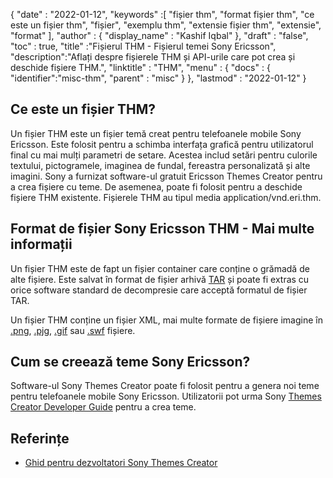 {
  "date" : "2022-01-12",
  "keywords" :[ "fișier thm", "format fișier thm", "ce este un fișier thm", "fișier", "exemplu thm", "extensie fișier thm", "extensie", "format" ],
  "author" : {
    "display_name" : "Kashif Iqbal"
},
  "draft" : "false",
  "toc" : true,
  "title" :"Fișierul THM - Fișierul temei Sony Ericsson",
  "description":"Aflați despre fișierele THM și API-urile care pot crea și deschide fișiere THM.",
  "linktitle" : "THM",
  "menu" : {
    "docs" : {
      "identifier":"misc-thm",
      "parent" : "misc"
}
},
  "lastmod" : "2022-01-12"
}

## Ce este un fișier THM?

Un fișier THM este un fișier temă creat pentru telefoanele mobile Sony Ericsson. Este folosit pentru a schimba interfața grafică pentru utilizatorul final cu mai mulți parametri de setare. Acestea includ setări pentru culorile textului, pictogramele, imaginea de fundal, fereastra personalizată și alte imagini. Sony a furnizat software-ul gratuit Ericsson Themes Creator pentru a crea fișiere cu teme. De asemenea, poate fi folosit pentru a deschide fișiere THM existente. Fișierele THM au tipul media application/vnd.eri.thm.

## Format de fișier Sony Ericsson THM - Mai multe informații

Un fișier THM este de fapt un fișier container care conține o grămadă de alte fișiere. Este salvat în format de fișier arhivă [TAR](/ro/compression/tar/) și poate fi extras cu orice software standard de decompresie care acceptă formatul de fișier TAR.

Un fișier THM conține un fișier XML, mai multe formate de fișiere imagine în [.png](/ro/image/png/), [.pjg](/ro/image/jpeg/), [.gif](/ro/image/gif/) sau [.swf](/ro/page-description-language/swf/) fișiere.

## Cum se creează teme Sony Ericsson?

Software-ul Sony Themes Creator poate fi folosit pentru a genera noi teme pentru telefoanele mobile Sony Ericsson. Utilizatorii pot urma Sony [Themes Creator Developer Guide](https://developer.sony.com/theme-creator/get-started) pentru a crea teme.

## Referințe

* [Ghid pentru dezvoltatori Sony Themes Creator](https://developer.sony.com/theme-creator/get-started)

